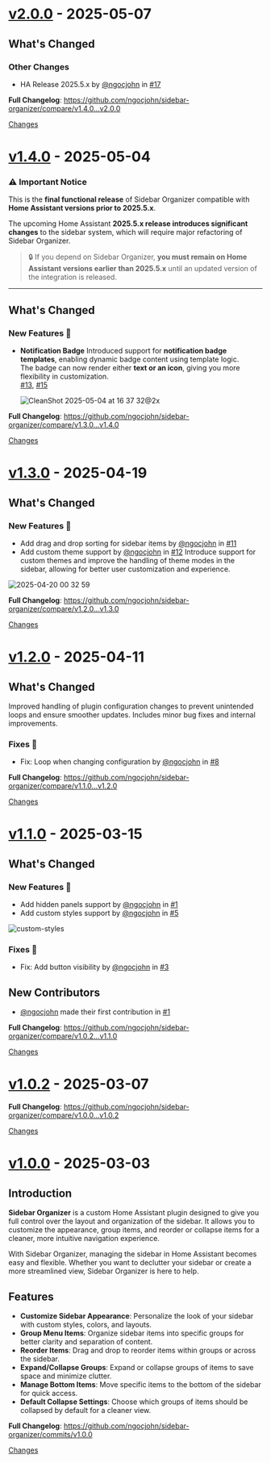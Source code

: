 <a id="v2.0.0"></a>
# [v2.0.0](https://github.com/ngocjohn/sidebar-organizer/releases/tag/v2.0.0) - 2025-05-07

<!-- Release notes generated using configuration in .github/release.yml at v2.0.0 -->

## What's Changed
### Other Changes
* HA Release 2025.5.x by [@ngocjohn](https://github.com/ngocjohn) in [#17](https://github.com/ngocjohn/sidebar-organizer/pull/17)


**Full Changelog**: https://github.com/ngocjohn/sidebar-organizer/compare/v1.4.0...v2.0.0

[Changes][v2.0.0]


<a id="v1.4.0"></a>
# [v1.4.0](https://github.com/ngocjohn/sidebar-organizer/releases/tag/v1.4.0) - 2025-05-04

<!-- Release notes generated using configuration in .github/release.yml at v1.4.0 -->
### ⚠️ Important Notice

This is the **final functional release** of Sidebar Organizer compatible with **Home Assistant versions prior to 2025.5.x**.

The upcoming Home Assistant **2025.5.x release introduces significant changes** to the sidebar system, which will require major refactoring of Sidebar Organizer.

> 🔒 If you depend on Sidebar Organizer, **you must remain on Home Assistant versions earlier than 2025.5.x** until an updated version of the integration is released.

---
## What's Changed
### New Features 🎉
- **Notification Badge** 
  Introduced support for **notification badge templates**, enabling dynamic badge content using template logic.  
  The badge can now render either **text or an icon**, giving you more flexibility in customization.  
  [#13](https://github.com/ngocjohn/sidebar-organizer/pull/13), [#15](https://github.com/ngocjohn/sidebar-organizer/pull/15) 

  ![CleanShot 2025-05-04 at 16 37 32@2x](https://github.com/user-attachments/assets/943ac215-c66b-4334-9db6-34e67640278f)



**Full Changelog**: https://github.com/ngocjohn/sidebar-organizer/compare/v1.3.0...v1.4.0

[Changes][v1.4.0]


<a id="v1.3.0"></a>
# [v1.3.0](https://github.com/ngocjohn/sidebar-organizer/releases/tag/v1.3.0) - 2025-04-19

<!-- Release notes generated using configuration in .github/release.yml at v1.3.0 -->

## What's Changed
### New Features 🎉
* Add drag and drop sorting for sidebar items by [@ngocjohn](https://github.com/ngocjohn) in [#11](https://github.com/ngocjohn/sidebar-organizer/pull/11)
* Add custom theme support by [@ngocjohn](https://github.com/ngocjohn) in [#12](https://github.com/ngocjohn/sidebar-organizer/pull/12)
  Introduce support for custom themes and improve the handling of theme modes in the sidebar, allowing for better user customization and experience.

![2025-04-20 00 32 59](https://github.com/user-attachments/assets/1784f4b3-8306-4a1f-83a4-cd6b8bfc9444)

**Full Changelog**: https://github.com/ngocjohn/sidebar-organizer/compare/v1.2.0...v1.3.0

[Changes][v1.3.0]


<a id="v1.2.0"></a>
# [v1.2.0](https://github.com/ngocjohn/sidebar-organizer/releases/tag/v1.2.0) - 2025-04-11

<!-- Release notes generated using configuration in .github/release.yml at v1.2.0 -->

## What's Changed

Improved handling of plugin configuration changes to prevent unintended loops and ensure smoother updates. Includes minor bug fixes and internal improvements.

### Fixes 🐛
* Fix: Loop when changing configuration by [@ngocjohn](https://github.com/ngocjohn) in [#8](https://github.com/ngocjohn/sidebar-organizer/pull/8)


**Full Changelog**: https://github.com/ngocjohn/sidebar-organizer/compare/v1.1.0...v1.2.0

[Changes][v1.2.0]


<a id="v1.1.0"></a>
# [v1.1.0](https://github.com/ngocjohn/sidebar-organizer/releases/tag/v1.1.0) - 2025-03-15

<!-- Release notes generated using configuration in .github/release.yml at v1.1.0 -->

## What's Changed
### New Features 🎉
* Add hidden panels support by [@ngocjohn](https://github.com/ngocjohn) in [#1](https://github.com/ngocjohn/sidebar-organizer/pull/1)
* Add custom styles support by [@ngocjohn](https://github.com/ngocjohn) in [#5](https://github.com/ngocjohn/sidebar-organizer/pull/5)

![custom-styles](https://github.com/user-attachments/assets/08d8342d-0522-427b-b8e7-2baa3afa9f77)


### Fixes 🐛
* Fix: Add button visibility by [@ngocjohn](https://github.com/ngocjohn) in [#3](https://github.com/ngocjohn/sidebar-organizer/pull/3)

## New Contributors
* [@ngocjohn](https://github.com/ngocjohn) made their first contribution in [#1](https://github.com/ngocjohn/sidebar-organizer/pull/1)

**Full Changelog**: https://github.com/ngocjohn/sidebar-organizer/compare/v1.0.2...v1.1.0

[Changes][v1.1.0]


<a id="v1.0.2"></a>
# [v1.0.2](https://github.com/ngocjohn/sidebar-organizer/releases/tag/v1.0.2) - 2025-03-07

<!-- Release notes generated using configuration in .github/release.yml at v1.0.2 -->



**Full Changelog**: https://github.com/ngocjohn/sidebar-organizer/compare/v1.0.0...v1.0.2

[Changes][v1.0.2]


<a id="v1.0.0"></a>
# [v1.0.0](https://github.com/ngocjohn/sidebar-organizer/releases/tag/v1.0.0) - 2025-03-03

<!-- Release notes generated using configuration in .github/release.yml at v1.0.0 -->

## Introduction

**Sidebar Organizer** is a custom Home Assistant plugin designed to give you full control over the layout and organization of the sidebar. It allows you to customize the appearance, group items, and reorder or collapse items for a cleaner, more intuitive navigation experience.

With Sidebar Organizer, managing the sidebar in Home Assistant becomes easy and flexible. Whether you want to declutter your sidebar or create a more streamlined view, Sidebar Organizer is here to help.

## Features

- **Customize Sidebar Appearance**: Personalize the look of your sidebar with custom styles, colors, and layouts.
- **Group Menu Items**: Organize sidebar items into specific groups for better clarity and separation of content.
- **Reorder Items**: Drag and drop to reorder items within groups or across the sidebar.
- **Expand/Collapse Groups**: Expand or collapse groups of items to save space and minimize clutter.
- **Manage Bottom Items**: Move specific items to the bottom of the sidebar for quick access.
- **Default Collapse Settings**: Choose which groups of items should be collapsed by default for a cleaner view.

**Full Changelog**: https://github.com/ngocjohn/sidebar-organizer/commits/v1.0.0

[Changes][v1.0.0]


[v2.0.0]: https://github.com/ngocjohn/sidebar-organizer/compare/v1.4.0...v2.0.0
[v1.4.0]: https://github.com/ngocjohn/sidebar-organizer/compare/v1.3.0...v1.4.0
[v1.3.0]: https://github.com/ngocjohn/sidebar-organizer/compare/v1.2.0...v1.3.0
[v1.2.0]: https://github.com/ngocjohn/sidebar-organizer/compare/v1.1.0...v1.2.0
[v1.1.0]: https://github.com/ngocjohn/sidebar-organizer/compare/v1.0.2...v1.1.0
[v1.0.2]: https://github.com/ngocjohn/sidebar-organizer/compare/v1.0.0...v1.0.2
[v1.0.0]: https://github.com/ngocjohn/sidebar-organizer/tree/v1.0.0

<!-- Generated by https://github.com/rhysd/changelog-from-release v3.9.0 -->
